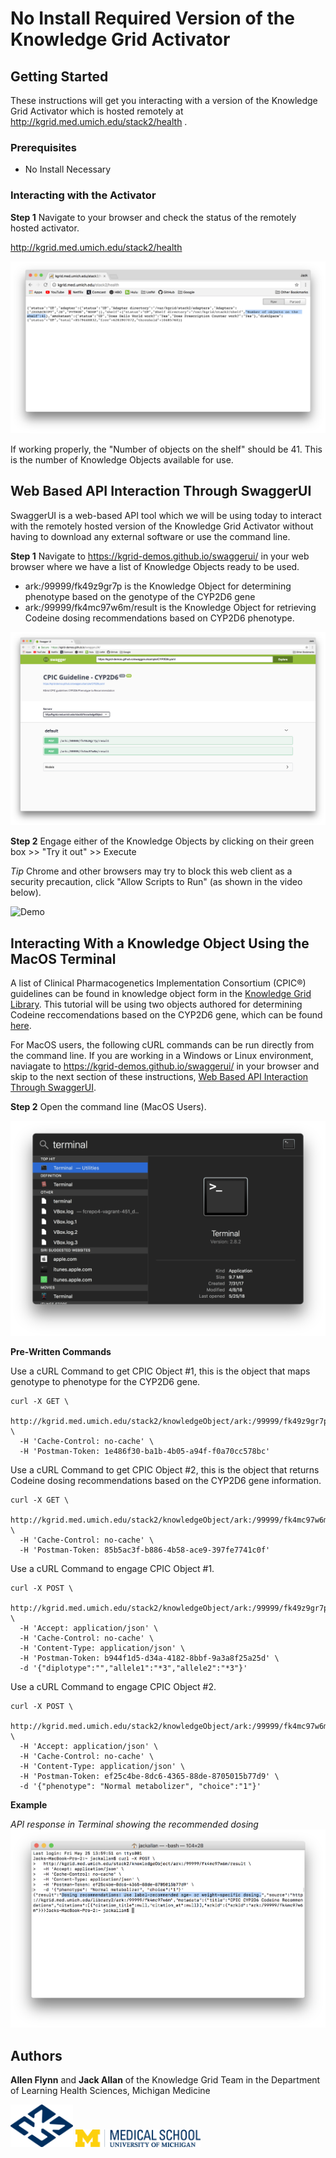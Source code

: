 # No Install Required Version of the Knowledge Grid Activator


## Getting Started

These instructions will get you interacting with a version of the Knowledge Grid Activator which is hosted remotely at http://kgrid.med.umich.edu/stack2/health . 

### Prerequisites

* No Install Necessary


### Interacting with the Activator
**Step 1** Navigate to your browser and check the status of the remotely hosted activator.


http://kgrid.med.umich.edu/stack2/health


![Remote Activator](/activator-workshop/screenshots/healthraw.png?raw=true)


If working properly, the "Number of objects on the shelf" should be 41. This is the number of Knowledge Objects available for use.


## Web Based API Interaction Through SwaggerUI

SwaggerUI is a web-based API tool which we will be using today to interact with the remotely hosted version of the Knowledge Grid Activator without having to download any external software or use the command line. 

**Step 1** Navigate to https://kgrid-demos.github.io/swaggerui/ in your web browser where we have a list of Knowledge Objects ready to be used. 

* ark:/99999/fk49z9gr7p is the Knowledge Object for determining phenotype based on the genotype of the CYP2D6 gene
* ark:/99999/fk4mc97w6m/result is the Knowledge Object for retrieving Codeine dosing recommendations based on CYP2D6 phenotype.

![SwaggerUI](/activator-workshop/screenshots/swaggerhome.png?raw=true)

**Step 2** Engage either of the Knowledge Objects by clicking on their green box >> "Try it out" >> Execute


_Tip_ Chrome and other browsers may try to block this web client as a security precaution, click "Allow Scripts to Run" (as shown in the video below).


![Demo](/activator-workshop/screenshots/get.gif?raw=true)


## Interacting With a Knowledge Object Using the MacOS Terminal

A list of Clinical Pharmacogenetics Implementation Consortium (CPIC®) guidelines can be found in knowledge object form in the [Knowledge Grid Library](http://kgrid.med.umich.edu/library2/#/). This tutorial will be using two objects authored for determining Codeine reccomendations based on the CYP2D6 gene, which can be found [here](https://umich.box.com/v/CPICKnowledgeObjects).


For MacOS users, the following cURL commands can be run directly from the command line. If you are working in a Windows or Linux environment, naviagate to https://kgrid-demos.github.io/swaggerui/ in your browser and skip to the next section of these instructions, [Web Based API Interaction Through SwaggerUI](https://github.com/kgrid/knowledge-objects/blob/master/activator-workshop/no_install_required.md#web-based-api-interaction-through-swaggerui).


**Step 2** Open the command line (MacOS Users).

![Search Terminal](/activator-workshop/screenshots/search_terminal.png?raw=true)


**Pre-Written Commands**

Use a cURL Command to get CPIC Object #1, this is the object that maps genotype to phenotype for the CYP2D6 gene.
```
curl -X GET \
  http://kgrid.med.umich.edu/stack2/knowledgeObject/ark:/99999/fk49z9gr7p \
  -H 'Cache-Control: no-cache' \
  -H 'Postman-Token: 1e486f30-ba1b-4b05-a94f-f0a70cc578bc'
```


Use a cURL Command to get CPIC Object #2, this is the object that returns Codeine dosing recommendations based on the CYP2D6 gene information.
```
curl -X GET \
  http://kgrid.med.umich.edu/stack2/knowledgeObject/ark:/99999/fk4mc97w6m \
  -H 'Cache-Control: no-cache' \
  -H 'Postman-Token: 85b5ac3f-b886-4b58-ace9-397fe7741c0f'
```



Use a cURL Command to engage CPIC Object #1.
```
curl -X POST \
  http://kgrid.med.umich.edu/stack2/knowledgeObject/ark:/99999/fk49z9gr7p/result \
  -H 'Accept: application/json' \
  -H 'Cache-Control: no-cache' \
  -H 'Content-Type: application/json' \
  -H 'Postman-Token: b944f1d5-d34a-4182-8bbf-9a3a8f25a25d' \
  -d '{"diplotype":"","allele1":"*3","allele2":"*3"}'
```



Use a cURL Command to engage CPIC Object #2.
```
curl -X POST \
  http://kgrid.med.umich.edu/stack2/knowledgeObject/ark:/99999/fk4mc97w6m/result \
  -H 'Accept: application/json' \
  -H 'Cache-Control: no-cache' \
  -H 'Content-Type: application/json' \
  -H 'Postman-Token: ef25c4be-8dc6-4365-88de-8705015b77d9' \
  -d '{"phenotype": "Normal metabolizer", "choice":"1"}'
```


**Example**

*API response in Terminal showing the recommended dosing*
![Reccomendation](/activator-workshop/screenshots/curl4.png?raw=true)





## Authors

**Allen Flynn** and **Jack Allan** of the Knowledge Grid Team in the Department of Learning Health Sciences, Michigan Medicine


<img src="/activator-workshop/screenshots/kgrid.png?raw=true" width="100">
<img src="/activator-workshop/screenshots/medschool.png?raw=true" width="200">



